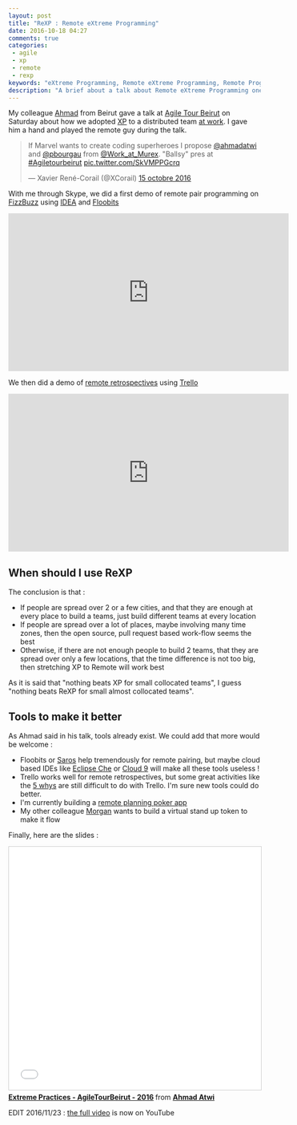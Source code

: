 ```yaml
---
layout: post
title: "ReXP : Remote eXtreme Programming"
date: 2016-10-18 04:27
comments: true
categories:
 - agile
 - xp
 - remote
 - rexp
keywords: "eXtreme Programming, Remote eXtreme Programming, Remote Programming, Agile Software, Beirut, Agile Tour Beirut"
description: "A brief about a talk about Remote eXtreme Programming one of my colleagues gave at Agile Tour Beirut, plus ideas for tools to support it"
---
```

My colleague [Ahmad](https://ahmadatwi.me/) from Beirut gave a talk at [Agile Tour Beirut](http://www.agiletourbeirut.org/) on Saturday about how we adopted [XP](http://www.extremeprogramming.org/) to a distributed team [at work](http://www.murex.com). I gave him a hand and played the remote guy during the talk.

<blockquote class="twitter-tweet" data-lang="fr"><p lang="en" dir="ltr">If Marvel wants to create coding superheroes I propose <a href="https://twitter.com/ahmadatwi">@ahmadatwi</a> and <a href="https://twitter.com/pbourgau">@pbourgau</a> from <a href="https://twitter.com/Work_at_Murex">@Work_at_Murex</a>. &quot;Ballsy&quot; pres at <a href="https://twitter.com/hashtag/Agiletourbeirut?src=hash">#Agiletourbeirut</a> <a href="https://t.co/SkVMPPGcrq">pic.twitter.com/SkVMPPGcrq</a></p>&mdash; Xavier René-Corail (@XCorail) <a href="https://twitter.com/XCorail/status/787223833405161473">15 octobre 2016</a></blockquote>
<script async src="//platform.twitter.com/widgets.js" charset="utf-8"></script>

With me through Skype, we did a first demo of remote pair programming on [FizzBuzz](https://en.wikipedia.org/wiki/Fizz_buzz) using [IDEA](https://www.jetbrains.com/idea/) and [Floobits](https://floobits.com)

<iframe width="560" height="315" src="https://www.youtube.com/embed/5nKyfeq9CY0" frameborder="0" allowfullscreen></iframe>

We then did a demo of [remote retrospectives](/trellospectives-remote-retrospectives-with-trello/) using [Trello](https://trello.com/)

<iframe width="560" height="315" src="https://www.youtube.com/embed/NCRM3rvb8WA" frameborder="0" allowfullscreen></iframe>

## When should I use ReXP

The conclusion is that :

* If people are spread over 2 or a few cities, and that they are enough at every place to build a teams, just build different teams at every location
* If people are spread over a lot of places, maybe involving many time zones, then the open source, pull request based work-flow seems the best
* Otherwise, if there are not enough people to build 2 teams, that they are spread over only a few locations, that the time difference is not too big, then stretching XP to Remote will work best

As it is said that "nothing beats XP for small collocated teams", I guess "nothing beats ReXP for small almost collocated teams".

## Tools to make it better

As Ahmad said in his talk, tools already exist. We could add that more would be welcome :

* Floobits or [Saros](http://www.saros-project.org/) help tremendously for remote pairing, but maybe cloud based IDEs like [Eclipse Che](http://www.eclipse.org/che/) or [Cloud 9](https://c9.io/) will make all these tools useless !
* Trello works well for remote retrospectives, but some great activities like the [5 whys](https://en.wikipedia.org/wiki/5_Whys) are still difficult to do with Trello. I'm sure new tools could do better.
* I'm currently building a [remote planning poker app](https://github.com/philou/planning-poker)
* My other colleague [Morgan](https://twitter.com/mc_moe) wants to build a virtual stand up token to make it flow

Finally, here are the slides :

<iframe src="//www.slideshare.net/slideshow/embed_code/key/vfbIUiRZNHqHo1" width="595" height="485" frameborder="0" marginwidth="0" marginheight="0" scrolling="no" style="border:1px solid #CCC; border-width:1px; margin-bottom:5px; max-width: 100%;" allowfullscreen> </iframe> <div style="margin-bottom:5px"> <strong> <a href="//www.slideshare.net/aatwi/extreme-practices-agiletourbeirut-2016" title="Extreme Practices - AgileTourBeirut - 2016" target="_blank">Extreme Practices - AgileTourBeirut - 2016</a> </strong> from <strong><a target="_blank" href="//www.slideshare.net/aatwi">Ahmad Atwi</a></strong> </div>

EDIT 2016/11/23 : [the full video](https://www.youtube.com/watch?v=oJsukJhxt7E) is now on YouTube
